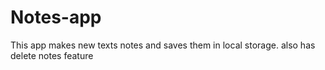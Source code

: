 # Notes-app
This app makes new texts notes and saves them in local storage. also has delete notes feature
